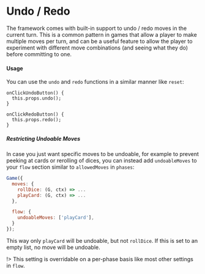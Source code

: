 # Undo / Redo

The framework comes with built-in support to undo / redo
moves in the current turn. This is a common pattern in
games that allow a player to make multiple moves per turn,
and can be a useful feature to allow the player to experiment
with different move combinations (and seeing what they do)
before committing to one.

#### Usage

You can use the `undo` and `redo` functions in a similar
manner like `reset`:

```
onClickUndoButton() {
  this.props.undo();
}

onClickRedoButton() {
  this.props.redo();
}
```

##### Restricting Undoable Moves

In case you just want specific moves to be undoable,
for example to prevent peeking at cards or rerolling of
dices, you can instead add `undoableMoves` to your `flow`
section similar to `allowedMoves` in `phases`:

```js
Game({
  moves: {
    rollDice: (G, ctx) => ...
    playCard: (G, ctx) => ...
  },

  flow: {
    undoableMoves: ['playCard'],
  }
});
```

This way only `playCard` will be undoable, but not `rollDice`.
If this is set to an empty list, no move will be undoable.

!> This setting is overridable on a per-phase basis like
most other settings in `flow`.
